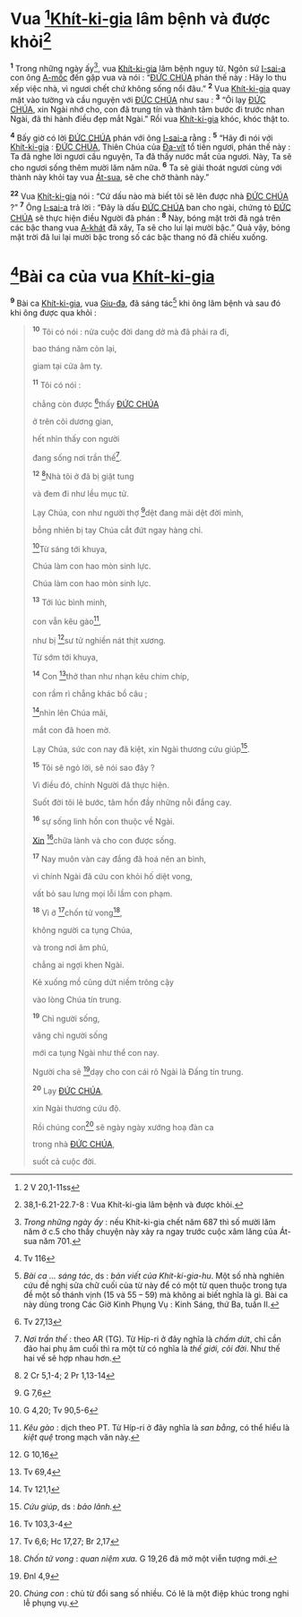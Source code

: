 # Vua [^1@-fb36109c-31fb-4c49-a152-075806beafe0][Khít-ki-gia]() lâm bệnh và được khỏi[^1-fb36109c-31fb-4c49-a152-075806beafe0]

<sup><b>1</b></sup> Trong những ngày ấy[^2-fb36109c-31fb-4c49-a152-075806beafe0], vua [Khít-ki-gia]() lâm bệnh nguy tử. Ngôn sứ [I-sai-a]() con ông [A-mốc]() đến gặp vua và nói : “[ĐỨC CHÚA]() phán thế này : Hãy lo thu xếp việc nhà, vì ngươi chết chứ không sống nổi đâu.” <sup><b>2</b></sup> Vua [Khít-ki-gia]() quay mặt vào tường và cầu nguyện với [ĐỨC CHÚA]() như sau : <sup><b>3</b></sup> “Ôi lạy [ĐỨC CHÚA](), xin Ngài nhớ cho, con đã trung tín và thành tâm bước đi trước nhan Ngài, đã thi hành điều đẹp mắt Ngài.” Rồi vua [Khít-ki-gia]() khóc, khóc thật to.

<sup><b>4</b></sup> Bấy giờ có lời [ĐỨC CHÚA]() phán với ông [I-sai-a]() rằng : <sup><b>5</b></sup> “Hãy đi nói với [Khít-ki-gia]() : [ĐỨC CHÚA](), Thiên Chúa của [Đa-vít]() tổ tiên ngươi, phán thế này : Ta đã nghe lời ngươi cầu nguyện, Ta đã thấy nước mắt của ngươi. Này, Ta sẽ cho ngươi sống thêm mười lăm năm nữa. <sup><b>6</b></sup> Ta sẽ giải thoát ngươi cùng với thành này khỏi tay vua [Át-sua](), sẽ che chở thành này.”

<sup><b>22</b></sup> Vua [Khít-ki-gia]() nói : “Cứ dấu nào mà biết tôi sẽ lên được nhà [ĐỨC CHÚA]() ?” <sup><b>7</b></sup> Ông [I-sai-a]() trả lời : “Đây là dấu [ĐỨC CHÚA]() ban cho ngài, chứng tỏ [ĐỨC CHÚA]() sẽ thực hiện điều Người đã phán : <sup><b>8</b></sup> Này, bóng mặt trời đã ngả trên các bậc thang vua [A-khát]() đã xây, Ta sẽ cho lui lại mười bậc.” Quả vậy, bóng mặt trời đã lui lại mười bậc trong số các bậc thang nó đã chiếu xuống.

# [^2@-fb36109c-31fb-4c49-a152-075806beafe0]Bài ca của vua [Khít-ki-gia]()

<sup><b>9</b></sup> Bài ca [Khít-ki-gia](), vua [Giu-đa](), đã sáng tác[^4-fb36109c-31fb-4c49-a152-075806beafe0] khi ông lâm bệnh và sau đó khi ông được qua khỏi :

> <sup><b>10</b></sup> Tôi có nói : nửa cuộc đời dang dở mà đã phải ra đi,
>
> bao tháng năm còn lại,
>
> giam tại cửa âm ty.
>
> <sup><b>11</b></sup> Tôi có nói :
>
> chẳng còn được [^3@-fb36109c-31fb-4c49-a152-075806beafe0]thấy [ĐỨC CHÚA]()
>
> ở trên cõi dương gian,
>
> hết nhìn thấy con người
>
> đang sống nơi trần thế[^5-fb36109c-31fb-4c49-a152-075806beafe0].
>
> <sup><b>12</b></sup> [^4@-fb36109c-31fb-4c49-a152-075806beafe0]Nhà tôi ở đã bị giật tung
>
> và đem đi như lều mục tử.
>
> Lạy Chúa, con như người thợ [^5@-fb36109c-31fb-4c49-a152-075806beafe0]dệt đang mải dệt đời mình,
>
> bỗng nhiên bị tay Chúa cắt đứt ngay hàng chỉ.
>
> [^6@-fb36109c-31fb-4c49-a152-075806beafe0]Từ sáng tới khuya,
>
> Chúa làm con hao mòn sinh lực.
>
> Chúa làm con hao mòn sinh lực.
>
> <sup><b>13</b></sup> Tới lúc bình minh,
>
> con vẫn kêu gào[^6-fb36109c-31fb-4c49-a152-075806beafe0],
>
> như bị [^7@-fb36109c-31fb-4c49-a152-075806beafe0]sư tử nghiền nát thịt xương.
>
> Từ sớm tới khuya,
>
> <sup><b>14</b></sup> Con [^8@-fb36109c-31fb-4c49-a152-075806beafe0]thở than như nhạn kêu chim chíp,
>
> con rầm rì chẳng khác bồ câu ;
>
> [^9@-fb36109c-31fb-4c49-a152-075806beafe0]nhìn lên Chúa mãi,
>
> mắt con đã hoen mờ.
>
> Lạy Chúa, sức con nay đã kiệt, xin Ngài thương cứu giúp[^7-fb36109c-31fb-4c49-a152-075806beafe0].
>
> <sup><b>15</b></sup> Tôi sẽ ngỏ lời, sẽ nói sao đây ?
>
> Vì điều đó, chính Người đã thực hiện.
>
> Suốt đời tôi lê bước, tâm hồn đầy những nỗi đắng cay.
>
> <sup><b>16</b></sup> sự sống linh hồn con thuộc về Ngài.
>
> [Xin]() [^10@-fb36109c-31fb-4c49-a152-075806beafe0]chữa lành và cho con được sống.
>
> <sup><b>17</b></sup> Nay muôn vàn cay đắng đã hoá nên an bình,
>
> vì chính Ngài đã cứu con khỏi hố diệt vong,
>
> vất bỏ sau lưng mọi lỗi lầm con phạm.
>
> <sup><b>18</b></sup> Vì ở [^11@-fb36109c-31fb-4c49-a152-075806beafe0]chốn tử vong[^9-fb36109c-31fb-4c49-a152-075806beafe0],
>
> không người ca tụng Chúa,
>
> và trong nơi âm phủ,
>
> chẳng ai ngợi khen Ngài.
>
> Kẻ xuống mồ cũng dứt niềm trông cậy
>
> vào lòng Chúa tín trung.
>
> <sup><b>19</b></sup> Chỉ người sống,
>
> vâng chỉ người sống
>
> mới ca tụng Ngài như thể con nay.
>
> Người cha sẽ [^12@-fb36109c-31fb-4c49-a152-075806beafe0]dạy cho con cái rõ Ngài là Đấng tín trung.
>
> <sup><b>20</b></sup> Lạy [ĐỨC CHÚA](),
>
> xin Ngài thương cứu độ.
>
> Rồi chúng con[^10-fb36109c-31fb-4c49-a152-075806beafe0] sẽ ngày ngày xướng hoạ đàn ca
>
> trong nhà [ĐỨC CHÚA](),
>
> suốt cả cuộc đời.

[^1-fb36109c-31fb-4c49-a152-075806beafe0]: 38,1-6.21-22.7-8 : Vua Khít-ki-gia lâm bệnh và được khỏi.

[^2-fb36109c-31fb-4c49-a152-075806beafe0]: _Trong những ngày ấy_ : nếu Khít-ki-gia chết năm 687 thì số mười lăm năm ở c.5 cho thấy chuyện này xảy ra ngay trước cuộc xâm lăng của Át-sua năm 701.

[^4-fb36109c-31fb-4c49-a152-075806beafe0]: _Bài ca ... sáng tác_, ds : _bản viết của Khít-ki-gia-hu_. Một số nhà nghiên cứu đề nghị sửa chữ cuối của từ này để có một từ quen thuộc trong tựa đề một số thánh vịnh (15 và 55 – 59) mà không ai biết nghĩa là gì. Bài ca này dùng trong Các Giờ Kinh Phụng Vụ : Kinh Sáng, thứ Ba, tuần II.

[^5-fb36109c-31fb-4c49-a152-075806beafe0]: _Nơi trần thế_ : theo AR (TG). Từ Híp-ri ở đây nghĩa là _chấm dứt_, chỉ cần đảo hai phụ âm cuối thì ra một từ có nghĩa là _thế giới, cõi đời_. Như thế hai vế sẽ hợp nhau hơn.

[^6-fb36109c-31fb-4c49-a152-075806beafe0]: _Kêu gào_ : dịch theo PT. Từ Híp-ri ở đây nghĩa là _san bằng_, có thể hiểu là _kiệt quệ_ trong mạch văn này.

[^7-fb36109c-31fb-4c49-a152-075806beafe0]: _Cứu giúp_, ds : _bảo lãnh._

[^9-fb36109c-31fb-4c49-a152-075806beafe0]: _Chốn tử vong_ : _quan niệm xưa._ G 19,26 đã mở một viễn tượng mới.

[^10-fb36109c-31fb-4c49-a152-075806beafe0]: _Chúng con_ : chủ từ đổi sang số nhiều. Có lẽ là một điệp khúc trong nghi lễ phụng vụ.

[^1@-fb36109c-31fb-4c49-a152-075806beafe0]: 2 V 20,1-11ss

[^2@-fb36109c-31fb-4c49-a152-075806beafe0]: Tv 116

[^3@-fb36109c-31fb-4c49-a152-075806beafe0]: Tv 27,13

[^4@-fb36109c-31fb-4c49-a152-075806beafe0]: 2 Cr 5,1-4; 2 Pr 1,13-14

[^5@-fb36109c-31fb-4c49-a152-075806beafe0]: G 7,6

[^6@-fb36109c-31fb-4c49-a152-075806beafe0]: G 4,20; Tv 90,5-6

[^7@-fb36109c-31fb-4c49-a152-075806beafe0]: G 10,16

[^8@-fb36109c-31fb-4c49-a152-075806beafe0]: Tv 69,4

[^9@-fb36109c-31fb-4c49-a152-075806beafe0]: Tv 121,1

[^10@-fb36109c-31fb-4c49-a152-075806beafe0]: Tv 103,3-4

[^11@-fb36109c-31fb-4c49-a152-075806beafe0]: Tv 6,6; Hc 17,27; Br 2,17

[^12@-fb36109c-31fb-4c49-a152-075806beafe0]: Đnl 4,9
